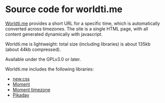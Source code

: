Source code for worldti.me
==========================

[Worldti.me](https://worldti.me) provides a short URL for a specific
time, which is automatically converted across timezones.  The site is
a single HTML page, with all content generated dynamically with
javascript.

Worldti.me is lightweight: total size (including libraries) is about
135kb (about 44kb compressed).

Available under the GPLv3.0 or later.

Worldti.me includes the following libraries:

- [new.css](https://github.com/xz/new.css)
- [Moment](https://github.com/moment/moment/)
- [Moment timezone](https://github.com/moment/moment-timezone)
- [Pikaday](https://github.com/Pikaday/Pikaday)
